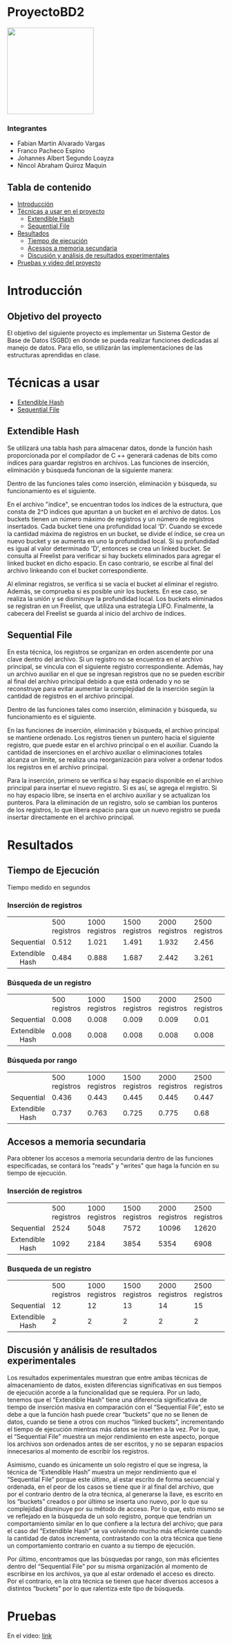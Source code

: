 # ProyectoBD2


<img src="https://upload.wikimedia.org/wikipedia/commons/7/7a/UTEC.jpg" width="200">

### **Integrantes**
* Fabian Martin Alvarado Vargas
* Franco Pacheco Espino
* Johannes Albert Segundo Loayza 
* Nincol Abraham Quiroz Maquin

## **Tabla de contenido**
* [Introducción](#introducción)
* [Técnicas a usar en el proyecto](#técnicas-a-usar)
  * [Extendible Hash](#extendible-hash)
  * [Sequential File](#sequential-file)
* [Resultados](#resultados)
  * [Tiempo de ejecución](#tiempo-de-ejecución)
  * [Acessos a memoria secundaria](#accesos-a-memoria-secundaria)
  * [Discusión y análisis de resultados experimentales](#discusión-y-análisis-de-resultados-experimentales)
* [Pruebas y video del proyecto](#pruebas)
# **Introducción**


## **Objetivo del proyecto**
El objetivo del siguiente proyecto es implementar un Sistema Gestor de Base de Datos (SGBD) en donde se pueda realizar funciones dedicadas al manejo de datos. Para ello, se utilizarán las implementaciones de las estructuras aprendidas en clase.

# **Técnicas a usar**
- [Extendible Hash](#extendible-hash)
- [Sequential File](#sequential-file)
  

## **Extendible Hash**
<!--- >Explicación de la técnica <--->
Se utilizará una tabla hash para almacenar datos, donde la función hash proporcionada por el compilador de C ++ generará cadenas de bits como índices para guardar registros en archivos. Las funciones de inserción, eliminación y búsqueda funcionan de la siguiente manera:
<!--- >Funcionamiento de inserción, eliminación y búsqueda <--->
Dentro de las funciones tales como inserción, eliminación y búsqueda, su funcionamiento es el siguiente.

<!--- >Manejo de memoria secundaria <--->
En el archivo "índice", se encuentran todos los índices de la estructura, que consta de 2^D índices que apuntan a un bucket en el archivo de datos. Los buckets tienen un número máximo de registros y un número de registros insertados. Cada bucket tiene una profundidad local 'D'. Cuando se excede la cantidad máxima de registros en un bucket, se divide el índice, se crea un nuevo bucket y se aumenta en uno la profundidad local. Si su profundidad es igual al valor determinado 'D', entonces se crea un linked bucket. Se consulta al Freelist para verificar si hay buckets eliminados para agregar el linked bucket en dicho espacio. En caso contrario, se escribe al final del archivo linkeando con el bucket correspondiente.

Al eliminar registros, se verifica si se vacía el bucket al eliminar el registro. Además, se comprueba si es posible unir los buckets. En ese caso, se realiza la unión y se disminuye la profundidad local. Los buckets eliminados se registran en un Freelist, que utiliza una estrategia LIFO. Finalmente, la cabecera del Freelist se guarda al inicio del archivo de índices.
 
## **Sequential File**
<!--- >Explicación de la técnica <--->
En esta técnica, los registros se organizan en orden ascendente por una clave dentro del archivo. Si un registro no se encuentra en el archivo principal, se vincula con el siguiente registro correspondiente. Además, hay un archivo auxiliar en el que se ingresan registros que no se pueden escribir al final del archivo principal debido a que está ordenado y no se reconstruye para evitar aumentar la complejidad de la inserción según la cantidad de registros en el archivo principal.
<!--- >Funcionamiento de inserción, eliminación y búsqueda <--->
Dentro de las funciones tales como inserción, eliminación y búsqueda, su funcionamiento es el siguiente.

<!--- >Manejo de memoria secundaria <--->
En las funciones de inserción, eliminación y búsqueda, el archivo principal se mantiene ordenado. Los registros tienen un puntero hacia el siguiente registro, que puede estar en el archivo principal o en el auxiliar. Cuando la cantidad de inserciones en el archivo auxiliar o eliminaciones totales alcanza un límite, se realiza una reorganización para volver a ordenar todos los registros en el archivo principal.

Para la inserción, primero se verifica si hay espacio disponible en el archivo principal para insertar el nuevo registro. Si es así, se agrega el registro. Si no hay espacio libre, se inserta en el archivo auxiliar y se actualizan los punteros. Para la eliminación de un registro, solo se cambian los punteros de los registros, lo que libera espacio para que un nuevo registro se pueda insertar directamente en el archivo principal.


# **Resultados**

## Tiempo de Ejecución
Tiempo medido en segundos

### Inserción de registros
| | | | | | |
| :-------------------: | --- | --- | --- | --- | --- |
| | 500 registros | 1000 registros | 1500 registros | 2000 registros | 2500 registros |
| Sequential | 0.512 | 1.021 | 1.491 | 1.932 | 2.456 | 
| Extendible Hash | 0.484 | 0.888 | 1.687 | 2.442 |  3.261 |

### Búsqueda de un registro
| | | | | | |
| :-------------------: | --- | --- | --- | --- | --- |
| | 500 registros | 1000 registros | 1500 registros | 2000 registros | 2500 registros |
| Sequential | 0.008 | 0.008 | 0.009 | 0.009 | 0.01 | 
| Extendible Hash | 0.008 | 0.008 | 0.008 | 0.008 |  0.008 |

### Búsqueda por rango
| | | | | | |
| :-------------------: | --- | --- | --- | --- | --- |
| | 500 registros | 1000 registros | 1500 registros | 2000 registros | 2500 registros |
| Sequential | 0.436 | 0.443 | 0.445 | 0.445 | 0.447 | 
| Extendible Hash | 0.737 | 0.763 | 0.725 | 0.775 |  0.68 |


## Accesos a memoria secundaria
Para obtener los accesos a memoria secundaria dentro de las funciones especificadas, se contará los "reads" y "writes" que haga la función en su tiempo de ejecución.

### Inserción de registros
| | | | | | |
| :-------------------: | --- | --- | --- | --- | --- |
| | 500 registros | 1000 registros | 1500 registros | 2000 registros | 2500 registros |
| Sequential | 2524 | 5048 | 7572 | 10096 | 12620 | 
| Extendible Hash | 1092 | 2184 | 3854 | 5354 |  6908 |

### Busqueda de un registro
| | | | | | |
| :-------------------: | --- | --- | --- | --- | --- |
| | 500 registros | 1000 registros | 1500 registros | 2000 registros | 2500 registros |
| Sequential | 12 | 12 | 13 | 14 | 15 | 
| Extendible Hash | 2 | 2 | 2 | 2 | 2 |


## Discusión y análisis de resultados experimentales
Los resultados experimentales muestran que entre ambas técnicas de almacenamiento de datos, existen diferencias significativas en sus tiempos de ejecución acorde a la funcionalidad que se requiera.
Por un lado, tenemos que el “Extendible Hash” tiene una diferencia significativa de tiempo de inserción masiva en comparación con el “Sequential File”, esto se debe a que la función hash puede crear “buckets” que no se llenen de datos, cuando se tiene a otros con muchos “linked buckets”, incrementando el tiempo de ejecución mientras más datos se inserten a la vez. Por lo que, el “Sequential File” muestra un mejor rendimiento en este aspecto, porque los archivos son ordenados antes de ser escritos, y no se separan espacios innecesarios al momento de escribir los registros.

Asimismo, cuando es únicamente un solo registro el que se ingresa, la técnica de “Extendible Hash” muestra un mejor rendimiento que el “Sequential File” porque este último, al estar escrito de forma secuencial y ordenada, en el peor de los casos se tiene que ir al final del archivo, que por el contrario dentro de la otra técnica, al generarse la llave, es escrito en los “buckets” creados o por último se inserta uno nuevo, por lo que su complejidad disminuye por su método de acceso. Por lo que, esto mismo se ve reflejado en la búsqueda de un solo registro, porque que tendrían un comportamiento similar en lo que confiere a la lectura del archivo; que para el caso del “Extendible Hash” se va volviendo mucho más eficiente cuando la cantidad de datos incrementa, contrastando con la otra técnica que tiene un comportamiento contrario en cuanto a su tiempo de ejecución.

Por último, encontramos que las búsquedas por rango, son más eficientes dentro del “Sequential File” por su misma organización al momento de escribirse en los archivos, ya que al estar ordenado el acceso es directo. Por el contrario, en la otra técnica se tienen que hacer diversos accesos a distintos “buckets” por lo que ralentiza este tipo de búsqueda.



# **Pruebas**
En el video: [link]([carpeta](https://drive.google.com/drive/folders/1faJ9uAV2EO0ABUXPBB2jaawCxAzAxbSp?usp=sharing))




